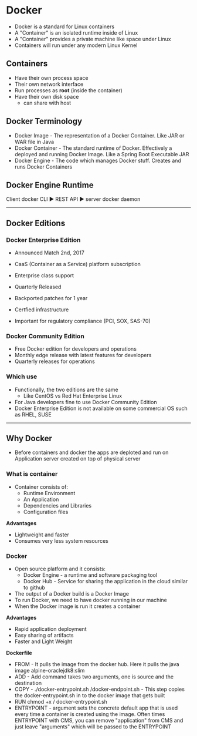 # Docker

- Docker is a standard for Linux containers
- A "Container" is an isolated runtime inside of Linux
- A "Container" provides a private machine like space under Linux
- Containers will run under any modern Linux Kernel

## Containers

- Have their own process space
- Their own network interface
- Run processes as **root** (inside the container)
- Have their own disk space
    - can share with host

## Docker Terminology

- Docker Image - The representation of a Docker Container. Like JAR or WAR file in Java
- Docker Container - The standard runtime of Docker. Effectively a deployed and running Docker Image.
Like a Spring Boot Executable JAR
- Docker Engine - The code which manages Docker stuff. Creates and runs Docker Containers

## Docker Engine Runtime

Client docker CLI :arrow_forward: REST API :arrow_forward: server docker daemon

***

## Docker Editions

### Docker Enterprise Edition

- Announced Match 2nd, 2017
- CaaS (Container as a Service) platform subscription
- Enterprise class support
- Quarterly Released
- Backported patches for 1 year
- Certfied infrastructure

- Important for regulatory compliance (PCI, SOX, SAS-70)

### Docker Community Edition

- Free Docker edition for developers and operations
- Monthly edge release with latest features for developers
- Quarterly releases for operations

### Which use

- Functionally, the two editions are the same
    - Like CentOS vs Red Hat Enterprise Linux
- For Java developers fine to use Docker Community Edition
- Docker Enterprise Edition is not available on some commercial OS such as RHEL, SUSE

***

## Why Docker

- Before containers and docker the apps are deploted and run on Application server created on top
of physical server

### What is container

- Container consists of:
    - Runtime Environment
    - An Application
    - Dependencies and Libraries
    - Configuration files

**Advantages**

- Lightweight and faster
- Consumes very less system resources

### Docker

- Open source platform and it consists:
    - Docker Engine - a runtime and software packaging tool
    - Docker Hub - Service for sharing the application in the cloud similar to github
- The output of a Docker build is a Docker Image
- To run Docker, we need to have docker running in our machine
- When the Docker image is run it creates a container

**Advantages**

- Rapid application deployment
- Easy sharing of artifacts
- Faster and Light Weight

**Dockerfile**

- FROM - It pulls the image from the docker hub. Here it pulls the java image alpine-oraclejdk8:slim
- ADD - Add command takes two arguments, one is source and the destination
- COPY - ./docker-entrypoint.sh /docker-endpoint.sh - This step copies the docker-entrypoint.sh
in to the docker image that gets built
- RUN chmod +x / docker-entrypoint.sh
- ENTRYPOINT - argument sets the concrete default app that is used every time a container is created using the
image. Often times ENTRYPOINT with CMS, you can remove "application" from CMS and just leave "arguments"
which will be passed to the ENTRYPOINT















